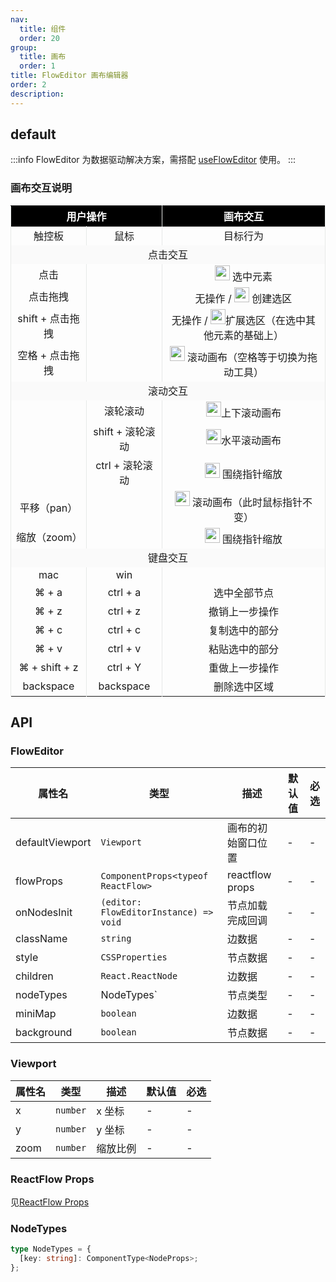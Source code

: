```yaml
---
nav:
  title: 组件
  order: 20
group:
  title: 画布
  order: 1
title: FlowEditor 画布编辑器
order: 2
description:
---
```


## default

:::info
FlowEditor 为数据驱动解决方案，需搭配 [useFlowEditor](/api-docs/use-flow-editor) 使用。
:::

<code src="./demos/index.tsx"></code>

### 画布交互说明

<table>
  <thead>
    <tr>
      <th colspan="2" style="text-align: center; border-right: 0.5px solid #E7E9E8; border-left:0.5px solid #E7E9E8; background: #000; color: white;">用户操作</th>
      <th colspan="2" style="text-align: center; border-right: 0.5px solid #E7E9E8; border-left:0.5px solid #E7E9E8; background: #000; color: white;">画布交互</th>
    </tr>
  </thead>
  <tbody>
    <tr>
      <td style="text-align: center; border-right: 0.5px solid #E7E9E8; border-left:0.5px solid #E7E9E8;">触控板</td>
      <td style="text-align: center; border-right: 0.5px solid #E7E9E8; border-left:0.5px solid #E7E9E8;">鼠标</td>
      <td style="text-align: center; border-right: 0.5px solid #E7E9E8; border-left:0.5px solid #E7E9E8;">目标行为</td>
    </tr>
     <tr>
      <td colspan="4" style="text-align: center; border-right: 0.5px solid #E7E9E8; border-left:0.5px solid #E7E9E8; background: #fafafa">点击交互</td>
    </tr>
    <tr>
      <td style="text-align: center; border-right: 0.5px solid #E7E9E8; border-left:0.5px solid #E7E9E8;">点击</td>
      <td style="text-align: center; border-right: 0.5px solid #E7E9E8; border-left:0.5px solid #E7E9E8;"></td>
      <td style="text-align: center; border-right: 0.5px solid #E7E9E8; border-left:0.5px solid #E7E9E8;"><a href="https://lucide.dev/icons/mouse-pointer-2"><img src="https://intranetproxy.alipay.com/skylark/lark/0/2023/png/300581/1692607233706-2bab510b-d02c-43e1-b8cc-293b3e217a05.png" alt="mouse-pointer-2.png" title="" style="width: 24px; height: 24px;"></a> 选中元素</td>
    </tr>
    <tr>
      <td style="text-align: center; border-right: 0.5px solid #E7E9E8; border-left:0.5px solid #E7E9E8;">点击拖拽</td>
      <td style="text-align: center; border-right: 0.5px solid #E7E9E8; border-left:0.5px solid #E7E9E8;"></td>
      <td style="text-align: center; border-right: 0.5px solid #E7E9E8; border-left:0.5px solid #E7E9E8;">无操作 / <img src="https://intranetproxy.alipay.com/skylark/lark/0/2023/png/300581/1692607265684-238b2c87-64bc-4fe4-b9d2-ad53b0b1fb12.png" alt="mouse-pointer-2 (1).png" title="" style="width: 24px; height: 24px;"> 创建选区</td>
    </tr>
    <tr>
      <td style="text-align: center; border-right: 0.5px solid #E7E9E8; border-left:0.5px solid #E7E9E8;">shift + 点击拖拽</td>
      <td style="text-align: center; border-right: 0.5px solid #E7E9E8; border-left:0.5px solid #E7E9E8;"></td>
      <td style="text-align: center; border-right: 0.5px solid #E7E9E8; border-left:0.5px solid #E7E9E8;">无操作 / <img src="https://intranetproxy.alipay.com/skylark/lark/0/2023/png/300581/1692607265684-238b2c87-64bc-4fe4-b9d2-ad53b0b1fb12.png" alt="mouse-pointer-2 (1).png" title="" style="width: 24px; height: 24px;">扩展选区（在选中其他元素的基础上）</td>
    </tr>
    <tr>
      <td style="text-align: center; border-right: 0.5px solid #E7E9E8; border-left:0.5px solid #E7E9E8;">空格 + 点击拖拽</td>
      <td style="text-align: center; border-right: 0.5px solid #E7E9E8; border-left:0.5px solid #E7E9E8;"></td>
      <td style="text-align: center; border-right: 0.5px solid #E7E9E8; border-left:0.5px solid #E7E9E8;"><img src="https://intranetproxy.alipay.com/skylark/lark/0/2023/png/300581/1692607317347-6bec4390-d612-49cc-8671-d1bfc18ec270.png" alt="mouse-pointer-2 (2).png" title="" style="width: 24px; height: 24px;"> 滚动画布（空格等于切换为拖动工具）</td>
    </tr>
    <tr>
      <td colspan="4" style="text-align: center; border-right: 0.5px solid #E7E9E8; border-left:0.5px solid #E7E9E8; background: #fafafa">滚动交互</td>
    </tr>
    <tr>
      <td style="text-align: center; border-right: 0.5px solid #E7E9E8; border-left:0.5px solid #E7E9E8;"><br /></td>
      <td style="text-align: center; border-right: 0.5px solid #E7E9E8; border-left:0.5px solid #E7E9E8;">滚轮滚动</td>
      <td style="text-align: center; border-right: 0.5px solid #E7E9E8; border-left:0.5px solid #E7E9E8;"><img src="https://intranetproxy.alipay.com/skylark/lark/0/2023/png/300581/1692607330789-dc07201a-e0e5-48da-972e-cf6ebac63db8.png" alt="mouse-pointer-2 (3).png" title="" style="width: 24px; height: 24px;">上下滚动画布</td>
    </tr>
    <tr>
      <td style="text-align: center; border-right: 0.5px solid #E7E9E8; border-left:0.5px solid #E7E9E8;"></td>
      <td style="text-align: center; border-right: 0.5px solid #E7E9E8; border-left:0.5px solid #E7E9E8;">shift + 滚轮滚动</td>
      <td style="text-align: center; border-right: 0.5px solid #E7E9E8; border-left:0.5px solid #E7E9E8;">      <img src="https://intranetproxy.alipay.com/skylark/lark/0/2023/png/300581/1692607399693-4ecef8cf-8c72-48db-bffc-a93839b1a86d.png" alt="mouse-pointer-2 (4).png" title="" style="width: 24px; height: 24px;">水平滚动画布</td>
    </tr>
    <tr>
      <td style="text-align: center; border-right: 0.5px solid #E7E9E8; border-left:0.5px solid #E7E9E8;"></td>
      <td style="text-align: center; border-right: 0.5px solid #E7E9E8; border-left:0.5px solid #E7E9E8;">ctrl + 滚轮滚动</td>
      <td style="text-align: center; border-right: 0.5px solid #E7E9E8; border-left:0.5px solid #E7E9E8;"><img src="https://intranetproxy.alipay.com/skylark/lark/0/2023/png/300581/1692607464557-b9ae884e-035f-4ecf-a41f-4e868d2ce11c.png" alt="mouse-pointer-2 (5).png" title="" style="width: 24px; height: 24px;"> 围绕指针缩放</td>
    </tr>
    <tr>
      <td style="text-align: center; border-right: 0.5px solid #E7E9E8; border-left:0.5px solid #E7E9E8;">平移（pan）</td>
      <td style="text-align: center; border-right: 0.5px solid #E7E9E8; border-left:0.5px solid #E7E9E8;"><br /></td>
      <td style="text-align: center; border-right: 0.5px solid #E7E9E8; border-left:0.5px solid #E7E9E8;"><img src="https://intranetproxy.alipay.com/skylark/lark/0/2023/png/300581/1692607514195-3e7d7a2f-831f-4fcd-9041-c750b83a62a4.png" alt="mouse-pointer-2 (6).png" title="" style="width: 24px; height: 24px;"> 滚动画布（此时鼠标指针不变）</td>
    </tr>
    <tr>
      <td style="text-align: center; border-right: 0.5px solid #E7E9E8; border-left:0.5px solid #E7E9E8;">缩放（zoom）</td>
      <td style="text-align: center; border-right: 0.5px solid #E7E9E8; border-left:0.5px solid #E7E9E8;"></td>
      <td style="text-align: center; border-right: 0.5px solid #E7E9E8; border-left:0.5px solid #E7E9E8;"><img src="https://intranetproxy.alipay.com/skylark/lark/0/2023/png/300581/1692607464557-b9ae884e-035f-4ecf-a41f-4e868d2ce11c.png" alt="mouse-pointer-2 (5).png" title="" style="width: 24px; height: 24px;"> 围绕指针缩放</td>
    </tr>
    <tr>
      <td colspan="4" style="text-align: center; border-right: 0.5px solid #E7E9E8; border-left:0.5px solid #E7E9E8; background: #fafafa">键盘交互</td>
    </tr>
    <tr>
      <td style="text-align: center; border-right: 0.5px solid #E7E9E8; border-left:0.5px solid #E7E9E8;">mac</td>
      <td style="text-align: center; border-right: 0.5px solid #E7E9E8; border-left:0.5px solid #E7E9E8;">win</td>
      <td style="text-align: center; border-right: 0.5px solid #E7E9E8; border-left:0.5px solid #E7E9E8;"><br /></td>
    </tr>
    <tr>
      <td style="text-align: center; border-right: 0.5px solid #E7E9E8; border-left:0.5px solid #E7E9E8;">⌘ + a</td>
      <td style="text-align: center; border-right: 0.5px solid #E7E9E8; border-left:0.5px solid #E7E9E8;">ctrl + a</td>
      <td style="text-align: center; border-right: 0.5px solid #E7E9E8; border-left:0.5px solid #E7E9E8;">选中全部节点</td>
    </tr>
    <tr>
      <td style="text-align: center; border-right: 0.5px solid #E7E9E8; border-left:0.5px solid #E7E9E8;">⌘ + z</td>
      <td style="text-align: center; border-right: 0.5px solid #E7E9E8; border-left:0.5px solid #E7E9E8;">ctrl + z</td>
      <td style="text-align: center; border-right: 0.5px solid #E7E9E8; border-left:0.5px solid #E7E9E8;">撤销上一步操作</td>
    </tr>
    <tr>
      <td style="text-align: center; border-right: 0.5px solid #E7E9E8; border-left:0.5px solid #E7E9E8;">⌘ + c</td>
      <td style="text-align: center; border-right: 0.5px solid #E7E9E8; border-left:0.5px solid #E7E9E8;">ctrl + c</td>
      <td style="text-align: center; border-right: 0.5px solid #E7E9E8; border-left:0.5px solid #E7E9E8;">复制选中的部分</td>
    </tr>
    <tr>
      <td style="text-align: center; border-right: 0.5px solid #E7E9E8; border-left:0.5px solid #E7E9E8;">⌘ + v</td>
      <td style="text-align: center; border-right: 0.5px solid #E7E9E8; border-left:0.5px solid #E7E9E8;">ctrl + v</td>
      <td style="text-align: center; border-right: 0.5px solid #E7E9E8; border-left:0.5px solid #E7E9E8;">粘贴选中的部分</td>
    </tr>
    <tr>
      <td style="text-align: center; border-right: 0.5px solid #E7E9E8; border-left:0.5px solid #E7E9E8;">⌘ + shift + z</td>
      <td style="text-align: center; border-right: 0.5px solid #E7E9E8; border-left:0.5px solid #E7E9E8;">ctrl + Y</td>
      <td style="text-align: center; border-right: 0.5px solid #E7E9E8; border-left:0.5px solid #E7E9E8;">重做上一步操作</td>
    </tr>
    <tr>
      <td style="text-align: center; border-right: 0.5px solid #E7E9E8; border-left:0.5px solid #E7E9E8;">backspace</td>
      <td style="text-align: center; border-right: 0.5px solid #E7E9E8; border-left:0.5px solid #E7E9E8;">backspace</td>
      <td style="text-align: center; border-right: 0.5px solid #E7E9E8; border-left:0.5px solid #E7E9E8;">删除选中区域</td>
    </tr>
  </tbody>
</table>

## API

### FlowEditor

| 属性名             | 类型                                     | 描述              | 默认值 | 必选 |
| --------------- | -------------------------------------- | --------------- | --- | -- |
| defaultViewport | `Viewport`                             | 画布的初始窗口位置       | -   | -  |
| flowProps       | `ComponentProps<typeof ReactFlow>`     | reactflow props | -   | -  |
| onNodesInit     | `(editor: FlowEditorInstance) => void` | 节点加载完成回调        | -   | -  |
| className       | `string`                               | 边数据             | -   | -  |
| style           | `CSSProperties`                        | 节点数据            | -   | -  |
| children        | `React.ReactNode`                      | 边数据             | -   | -  |
| nodeTypes       | NodeTypes\`                            | 节点类型            | -   | -  |
| miniMap         | `boolean`                              | 边数据             | -   | -  |
| background      | `boolean`                              | 节点数据            | -   | -  |

### Viewport

| 属性名  | 类型       | 描述   | 默认值 | 必选 |
| ---- | -------- | ---- | --- | -- |
| x    | `number` | x 坐标 | -   | -  |
| y    | `number` | y 坐标 | -   | -  |
| zoom | `number` | 缩放比例 | -   | -  |

### ReactFlow Props

见[ReactFlow Props](https://reactflow.dev/api-reference/react-flow#common-props)

### NodeTypes

```ts
type NodeTypes = {
  [key: string]: ComponentType<NodeProps>;
};
```
